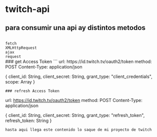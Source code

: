 # twitch-api
## para consumir una api ay distintos metodos
<code>
fetch
XMLHttpRequest
ajax
request
</code>
### get Access Token
```
url: https://id.twitch.tv/oauth2/token
method: POST
Content-Type: application/json

{
 client_id: String,
 client_secret: String,
 grant_type: "client_credentials",
 scope: Array
}
```
### refresh Access Token
```
url: https://id.twitch.tv/oauth2/token
method: POST
Content-Type: application/json

{
 client_id: String,
 client_secret: String,
 grant_type: "refresh_token",
 refresh_token: String
}
```
hasta aqui llega este contenido lo saque de mi proyecto de twitch


